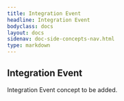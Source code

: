 ```yaml
---
title: Integration Event
headline: Integration Event
bodyclass: docs
layout: docs
sidenav: doc-side-concepts-nav.html
type: markdown
---
```

<h2 class="top">Integration Event</h2> 

Integration Event concept to be added.